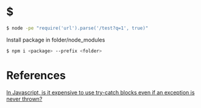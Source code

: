 # $

```sh
$ node -pe "require('url').parse('/test?q=1', true)"
```

Install package in folder/node_modules

```sh
$ npm i <package> --prefix <folder>
```

# References

[In Javascript, is it expensive to use try-catch blocks even if an exception is never thrown?](https://stackoverflow.com/questions/19727905/in-javascript-is-it-expensive-to-use-try-catch-blocks-even-if-an-exception-is-n)